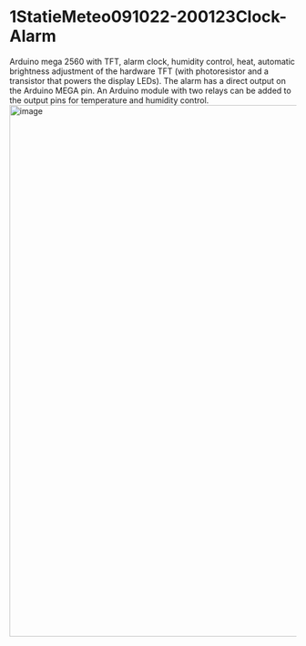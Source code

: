 # 1StatieMeteo091022-200123Clock-Alarm
Arduino mega 2560 with TFT, alarm clock, humidity control, heat, automatic brightness adjustment of the hardware TFT (with photoresistor and a transistor that powers the display LEDs). The alarm has a direct output on the Arduino MEGA pin. An Arduino module with two relays can be added to the output pins for temperature and humidity control.
<img width="1756" height="932" alt="image" src="https://github.com/user-attachments/assets/e9c1fe5e-2ccb-431d-b9ef-ccfe688aa4bf" />
